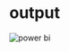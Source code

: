 # output
![power bi](https://github.com/Priyanka7756/PowerBI_work/assets/109476343/a4afc833-4277-4da3-a4bf-ed36dbf8191d)
